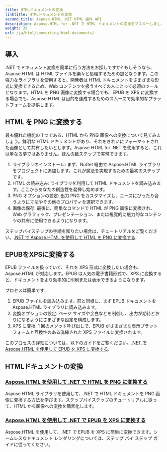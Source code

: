 ```yaml
---
title: HTMLドキュメントの変換
linktitle: HTMLドキュメントの変換
second_title: Aspose.HTML .NET HTML 操作 API
description: Aspose.HTML for .NET で HTML ドキュメントの変換をマスターしましょう。簡単なガイドに従って、HTML から PNG へ、EPUB から XPS へ簡単に変換する方法を学びます。
weight: 29
url: /ja/html/converting-html-documents/
---
```

## 導入
.NET でドキュメント変換を簡単に行う方法をお探しですか? もしそうなら、Aspose.HTML は HTML ファイルを楽々と処理するための鍵となります。この強力なライブラリを使用すると、開発者は HTML ドキュメントをさまざまな形式に変換できるため、Web コンテンツを扱うすべての人にとって必須のツールとなります。HTML を PNG 画像に変換する場合でも、EPUB を XPS に変換する場合でも、Aspose.HTML は目的を達成するためのスムーズで効率的なプラットフォームを提供します。

## HTML を PNG に変換する
最も優れた機能の 1 つである、HTML から PNG 画像への変換について見てみましょう。鮮明な HTML ドキュメントがあり、それをきれいにフォーマットされた画像として共有したいとします。Aspose.HTML for .NET を使用すると、これは単なる夢ではありません。ほんの数ステップで実現できます。 

1. ライブラリのインストール: まず、NuGet 経由で Aspose.HTML ライブラリをプロジェクトに追加します。これが魔法を実現するための最初のステップです。
2. HTML の読み込み: ライブラリを利用して HTML ドキュメントを読み込みます。ここからあなたの創造性を発揮し始めます。
3. PNG オプションの設定: 出力 PNG をカスタマイズし、ニーズにぴったり合うように寸法やその他のプロパティを選択できます。
4. 画像の保存: 最後に、簡単なコマンドで HTML が PNG 画像に変換され、Web グラフィック、プレゼンテーション、または視覚的に魅力的なコンテンツの共有に使用できるようになります。

ステップバイステップの手順を知りたい場合は、チュートリアルをご覧ください。[.NET で Aspose.HTML を使用して HTML を PNG に変換する](./convert-html-as-png/). 

## EPUBをXPSに変換する
EPUB ファイルを扱っていて、それを XPS 形式に変換したい場合も、Aspose.HTML が対応します。EPUB は人気の電子書籍形式で、XPS に変換すると、ドキュメントをより効率的に印刷または表示できるようになります。

プロセスは簡単です:

1. EPUB ファイルを読み込みます。前と同様に、まず EPUB ドキュメントを Aspose.HTML ライブラリに読み込みます。
2. 変換オプションの設定: ページ サイズや余白などを制御し、出力が期待どおりになるようにさまざまな設定を構成します。
3. XPS に変換: 1 回のメソッド呼び出しで、EPUB がさまざまな表示プラットフォームと互換性のある洗練された XPS ファイルに変換されます。

このプロセスの詳細については、以下のガイドをご覧ください。[.NET で Aspose.HTML を使用して EPUB を XPS に変換する](./convert-epub-as-xps/). 

## HTMLドキュメントの変換
### [Aspose.HTML を使用して .NET で HTML を PNG に変換する](./convert-html-as-png/)
Aspose.HTML ライブラリを使用して、.NET で HTML ドキュメントを PNG 画像に変換する方法を学びます。ステップバイステップのチュートリアルに従って、HTML から画像への変換を簡素化します。
### [Aspose.HTML を使用して .NET で EPUB を XPS に変換する](./convert-epub-as-xps/)
Aspose.HTML を使用して、.NET で EPUB を XPS に簡単に変換できます。シームレスなドキュメント レンダリングについては、ステップ バイ ステップ ガイドに従ってください。